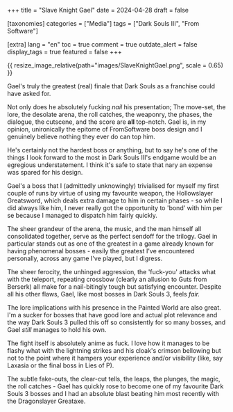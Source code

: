 +++
title = "Slave Knight Gael"
date = 2024-04-28
draft = false

[taxonomies]
categories = ["Media"]
tags = ["Dark Souls III", "From Software"]

[extra]
lang = "en"
toc = true
comment = true
outdate_alert = false
display_tags = true
featured = false
+++

{{ resize_image_relative(path="images/SlaveKnightGael.png", scale = 0.65) }}

Gael's truly the greatest (real) finale that Dark Souls as a franchise could have asked for.

Not only does he absolutely fucking _nail_  his presentation; The move-set, the lore, the desolate arena, the roll catches, the weaponry, the phases, the dialogue, the cutscene, and the score are **all** top-notch. Gael is, in my opinion, unironically the epitome of FromSoftware boss design and I genuinely believe nothing they ever do can top him.

He's certainly not the hardest boss or anything, but to say he's one of the things I look forward to the most in Dark Souls III's endgame would be an egregious understatement. I think it's safe to state that nary an expense was spared for his design.

Gael's a boss that I (admittedly unknowingly) trivialised for myself my first couple of runs by virtue of using my favourite weapon, the Hollowslayer Greatsword, which deals extra damage to him in certain phases - so while I did always like him, I never really got the opportunity to 'bond' with him per se because I managed to dispatch him fairly quickly.

The sheer grandeur of the arena, the music, and the man himself all consolidated together, serve as the perfect sendoff for the trilogy. Gael in particular stands out as one of the greatest in a game already known for having phenomenal bosses - easily the greatest I've encountered personally, across any game I've played, but I digress.

The sheer ferocity, the unhinged aggression, the 'fuck-you' attacks what with the teleport, repeating crossbow (clearly an allusion to Guts from Berserk) all make for a nail-bitingly tough but satisfying encounter. Despite all his other flaws, Gael, like most bosses in Dark Souls 3, feels _fair._

The lore implications with his presence in the Painted World are also great. I'm a sucker for bosses that have good lore and actual plot relevance and the way Dark Souls 3 pulled this off so consistently for so many bosses, and Gael _still_ manages to hold his own.

The fight itself is absolutely anime as fuck. I love how it manages to be flashy what with the lightning strikes and his cloak's crimson bellowing but not to the point where it hampers your experience and/or visibility (like, say Laxasia or the final boss in Lies of P).

The subtle fake-outs, the clear-cut tells, the leaps, the plunges, the magic, the roll catches - Gael has quickly rose to become one of my favourite Dark Souls 3 bosses and I had an absolute blast beating him most recently with the Dragonslayer Greataxe.
